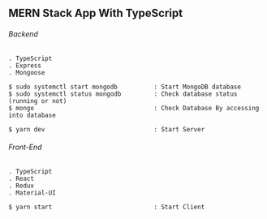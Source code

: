 ## MERN Stack App With TypeScript

###### Backend

	. TypeScript
	. Express
	. Mongoose

```
$ sudo systemctl start mongodb          : Start MongoDB database
$ sudo systemctl status mongodb         : Check database status (running or not)
$ mongo                                 : Check Database By accessing into database

$ yarn dev                              : Start Server
```

###### Front-End

	. TypeScript
	. React
	. Redux
	. Material-UI


```
$ yarn start                            : Start Client
```